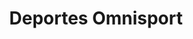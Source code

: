 ---
title: "Deportes Omnisport"
url: /san-francisco-de-dos-rios/deportes-omnisport/
shop: deportes
---